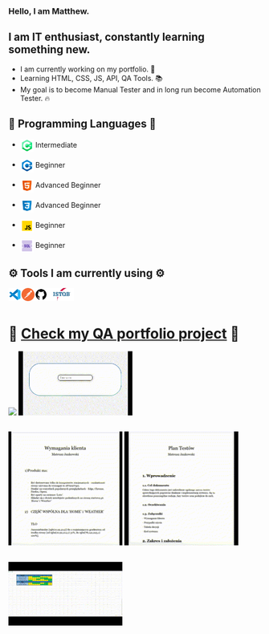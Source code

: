 


### Hello, I am Matthew.

## I am IT enthusiast, constantly learning something new.

- I am currently working on my portfolio. 🔨
- Learning HTML, CSS, JS, API, QA Tools. 📚
- My goal is to become Manual Tester and in long run become Automation Tester. 🔥

## 📜 Programming Languages 📜

- <p><img align="center" width="26px"  src="https://github.com/SeaaRaider/Images/blob/main/icons8-c-sharp-logo-2-48%20(1).png" /> Intermediate</p>
- <p><img align="center" width="26px" src="https://github.com/SeaaRaider/Images/blob/main/icons8-c%2B%2B-48.png" /> Beginner</p>
- <p><img align="center" width="26px" src="https://github.com/SeaaRaider/Images/blob/main/icons8-html5-48.png" /> Advanced Beginner</p>
- <p><img align="center" width="26px" src="https://github.com/SeaaRaider/Images/blob/main/icons8-css3-48.png" /> Advanced Beginner</p>
- <p><img align="center" width="26px" src="https://github.com/SeaaRaider/Images/blob/main/icons8-javascript-48.png" /> Beginner</p>
- <p><img align="center" width="26px" src="https://github.com/SeaaRaider/Images/blob/main/icons8-sql-48.png" /> Beginner</p>

## ⚙️ Tools I am currently using ⚙️
[<img align="left" height="26px" src="https://github.com/SeaaRaider/Images/blob/main/icons8-visual-studio-code-2019-48.png"/>][github]
[<img align="left" height="26px" src="https://github.com/SeaaRaider/Images/blob/main/icons8-postman-is-the-only-complete-api-development-environment-48.png"/>][github]
[<img align="left" height="26px" src="https://github.com/SeaaRaider/Images/blob/main/icons8-github-48.png"/>][github]
[<img align="left" height="26px" src="https://github.com/SeaaRaider/Images/blob/main/istqb.jpg"/>][github]
<br>
<br>

# 📝 [Check my QA portfolio project][portfolio-website] 📝

[<img width="45%" src="https://github.com/SeaaRaider/Images/blob/main/Home-Weather.gif"/>][portfolio-website] [<img width="45%" src="https://github.com/SeaaRaider/Images/blob/main/Weather%20box.gif"/>][portfolio-website]
##
[<img width="45%" src="https://github.com/SeaaRaider/Images/blob/main/Wymagania.gif"/>][portfolio-website] [<img width="45%" src="https://github.com/SeaaRaider/Images/blob/main/Plan%20testów.gif"/>][portfolio-website]
##
[<img width="45%" align="center" src="https://github.com/SeaaRaider/Images/blob/main/Testy.gif"/>][portfolio-website]



<br>
<br>

[github]: https://github.com/SeaaRaider
[portfolio-website]: https://github.com/SeaaRaider/website
